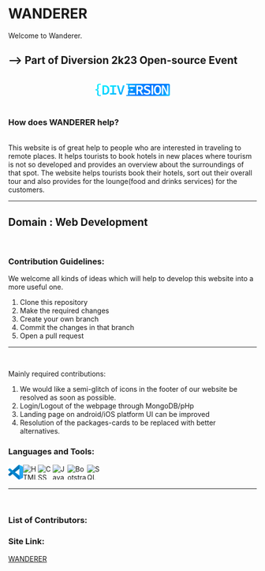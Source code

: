 # WANDERER <br>
Welcome to Wanderer.<br>

## --> Part of Diversion 2k23 Open-source Event
<br>
<center><img src="https://github.com/acm-iem/Readme-template/blob/main/Logos/Diversion%20Long%20Logo%20Color.png" width="30%"></center>
<br>

### How does WANDERER help?
<br>
This website is of great help to people who are interested in traveling to remote places. It helps tourists to book hotels in new places where tourism is not so developed and provides an overview about the surroundings of that spot. The website helps tourists book their hotels, sort out their overall tour and also provides for the lounge(food and drinks services) for the customers.
<br>
<hr>
<h2>Domain : Web Development </h2><br>

### Contribution Guidelines:

We welcome all kinds of ideas which will help to develop this website into a more useful one.
<br>
1. Clone this repository
2. Make the required changes
3. Create your own branch
4. Commit the changes in that branch
5. Open a pull request
<hr>
<br>

Mainly required contributions:
1. We would like a semi-glitch of icons in the footer of our website be resolved as soon as possible.
2. Login/Logout of the webpage through MongoDB/pHp
3. Landing page on android/iOS platform UI can be improved
4. Resolution of the packages-cards to be replaced with better alternatives.

### Languages and Tools:
<img align="left" alt="Visual Studio Code" width="30px" height="30px" src="https://raw.githubusercontent.com/github/explore/80688e429a7d4ef2fca1e82350fe8e3517d3494d/topics/visual-studio-code/visual-studio-code.png">
<img align="left" alt="HTML" width="30px" height="30px" src="https://encrypted-tbn0.gstatic.com/images?q=tbn:ANd9GcQXHNvDYwr_kXHbkU1_R_w0zizEEswjKe9-FQ&usqp=CAU">
<img align="left" alt="CSS" width="30px" height="30px" src="https://w7.pngwing.com/pngs/509/571/png-transparent-cascading-style-sheets-logo-css3-html-web-development-world-wide-web-blue-angle-web-design.png">
<img align="left" alt="Javascript" width="30px" height="30px" src="https://encrypted-tbn0.gstatic.com/images?q=tbn:ANd9GcQvLAEhByR4z1VpnlhFBjm6mMt73VC0l1cFGVdUVtLAqpah7XY37XrOk_OBGTGP_xVwTXw&usqp=CAU">
<img align="left" alt="Bootstrap" width="40px" height="30px" src="https://camo.githubusercontent.com/bec2c92468d081617cb3145a8f3d8103e268bca400f6169c3a68dc66e05c971e/68747470733a2f2f76352e676574626f6f7473747261702e636f6d2f646f63732f352e302f6173736574732f6272616e642f626f6f7473747261702d6c6f676f2d736861646f772e706e67">
<img align="left" alt="SQL" width="30px" height="30px" src="https://thumbs.dreamstime.com/b/sql-database-icon-logo-design-ui-ux-app-orange-inscription-shadow-96841969.jpg">
<br><br>

<hr>
<br>

### List of Contributors:<br>


### Site Link:<br>

<a href="https://abhigyan-c.github.io/wanderer/HTML/index.html">WANDERER</a>
